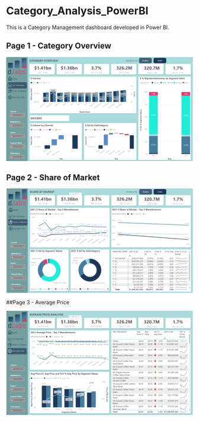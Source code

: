 # Category_Analysis_PowerBI
This is a Category Management dashboard developed in Power BI.

## Page 1 - Category Overview

![](https://github.com/Bruno-OGSilva/Category_Analysis_PowerBI/blob/bdcbe64730811491face0f13bc3cb9bb9771d5c6/Assets/Cat_Overview_Page.png)

## Page 2 - Share of Market

![](https://github.com/Bruno-OGSilva/Category_Analysis_PowerBI/blob/bdcbe64730811491face0f13bc3cb9bb9771d5c6/Assets/SOM_Page.png)

##Page 3 - Average Price

![](https://github.com/Bruno-OGSilva/Category_Analysis_PowerBI/blob/bdcbe64730811491face0f13bc3cb9bb9771d5c6/Assets/AVG_Price_Page.png)
